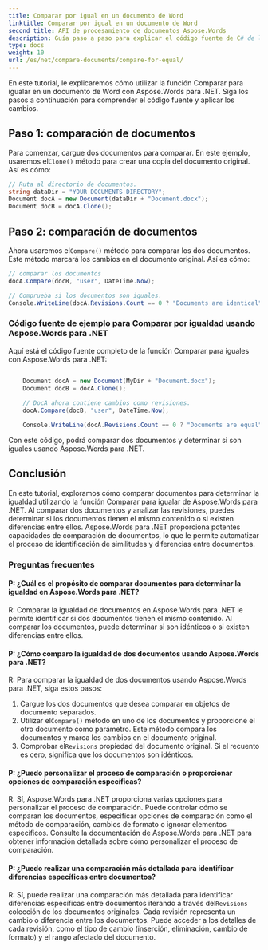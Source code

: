 ```yaml
---
title: Comparar por igual en un documento de Word
linktitle: Comparar por igual en un documento de Word
second_title: API de procesamiento de documentos Aspose.Words
description: Guía paso a paso para explicar el código fuente de C# de la función Comparar para iguales en documentos de Word con Aspose.Words para .NET.
type: docs
weight: 10
url: /es/net/compare-documents/compare-for-equal/
---
```

En este tutorial, le explicaremos cómo utilizar la función Comparar para igualar en un documento de Word con Aspose.Words para .NET. Siga los pasos a continuación para comprender el código fuente y aplicar los cambios.

## Paso 1: comparación de documentos

 Para comenzar, cargue dos documentos para comparar. En este ejemplo, usaremos el`Clone()` método para crear una copia del documento original. Así es cómo:

```csharp
// Ruta al directorio de documentos.
string dataDir = "YOUR DOCUMENTS DIRECTORY";
Document docA = new Document(dataDir + "Document.docx");
Document docB = docA.Clone();
```

## Paso 2: comparación de documentos

 Ahora usaremos el`Compare()` método para comparar los dos documentos. Este método marcará los cambios en el documento original. Así es cómo:

```csharp
// comparar los documentos
docA.Compare(docB, "user", DateTime.Now);

// Comprueba si los documentos son iguales.
Console.WriteLine(docA.Revisions.Count == 0 ? "Documents are identical": "Documents are not identical");
```

### Código fuente de ejemplo para Comparar por igualdad usando Aspose.Words para .NET

Aquí está el código fuente completo de la función Comparar para iguales con Aspose.Words para .NET:

```csharp

	Document docA = new Document(MyDir + "Document.docx");
	Document docB = docA.Clone();
	
	// DocA ahora contiene cambios como revisiones.
	docA.Compare(docB, "user", DateTime.Now);

	Console.WriteLine(docA.Revisions.Count == 0 ? "Documents are equal" : "Documents are not equal");

```

Con este código, podrá comparar dos documentos y determinar si son iguales usando Aspose.Words para .NET.

## Conclusión

En este tutorial, exploramos cómo comparar documentos para determinar la igualdad utilizando la función Comparar para igualar de Aspose.Words para .NET. Al comparar dos documentos y analizar las revisiones, puedes determinar si los documentos tienen el mismo contenido o si existen diferencias entre ellos. Aspose.Words para .NET proporciona potentes capacidades de comparación de documentos, lo que le permite automatizar el proceso de identificación de similitudes y diferencias entre documentos.

### Preguntas frecuentes

#### P: ¿Cuál es el propósito de comparar documentos para determinar la igualdad en Aspose.Words para .NET?

R: Comparar la igualdad de documentos en Aspose.Words para .NET le permite identificar si dos documentos tienen el mismo contenido. Al comparar los documentos, puede determinar si son idénticos o si existen diferencias entre ellos.

#### P: ¿Cómo comparo la igualdad de dos documentos usando Aspose.Words para .NET?

R: Para comparar la igualdad de dos documentos usando Aspose.Words para .NET, siga estos pasos:
1. Cargue los dos documentos que desea comparar en objetos de documento separados.
2.  Utilizar el`Compare()` método en uno de los documentos y proporcione el otro documento como parámetro. Este método compara los documentos y marca los cambios en el documento original.
3.  Comprobar el`Revisions` propiedad del documento original. Si el recuento es cero, significa que los documentos son idénticos.

#### P: ¿Puedo personalizar el proceso de comparación o proporcionar opciones de comparación específicas?

R: Sí, Aspose.Words para .NET proporciona varias opciones para personalizar el proceso de comparación. Puede controlar cómo se comparan los documentos, especificar opciones de comparación como el método de comparación, cambios de formato o ignorar elementos específicos. Consulte la documentación de Aspose.Words para .NET para obtener información detallada sobre cómo personalizar el proceso de comparación.

#### P: ¿Puedo realizar una comparación más detallada para identificar diferencias específicas entre documentos?

 R: Sí, puede realizar una comparación más detallada para identificar diferencias específicas entre documentos iterando a través del`Revisions` colección de los documentos originales. Cada revisión representa un cambio o diferencia entre los documentos. Puede acceder a los detalles de cada revisión, como el tipo de cambio (inserción, eliminación, cambio de formato) y el rango afectado del documento.